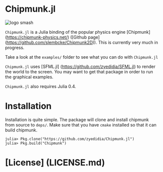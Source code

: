 # Chipmunk.jl

![logo smash](https://zyedidia.github.io/assets/logo_smash.gif)

`Chipmunk.jl` is a Julia binding of the popular physics engine [Chipmunk] (https://chipmunk-physics.net/) ([Github page] (https://github.com/slembcke/Chipmunk2D)).
This is currently very much in progress.

Take a look at the `examples/` folder to see what you can do with `Chipmunk.jl`

`Chipmunk.jl` uses [SFML.jl] (https://github.com/zyedidia/SFML.jl) to render the world to the screen. You may want to get that package in order to run the graphical examples.

`Chipmunk.jl` also requires Julia 0.4.

# Installation

Installation is quite simple. The package will clone and install chipmunk from source to `deps/`.
Make sure that you have `cmake` installed so that it can build chipmunk.

```
julia> Pkg.clone("https://github.com/zyedidia/Chipmunk.jl")
julia> Pkg.build("Chipmunk")
```

# [License] (LICENSE.md)
